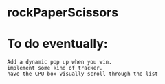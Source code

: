 # rockPaperScissors


# To do eventually:
    Add a dynamic pop up when you win.
    implement some kind of tracker.
    have the CPU box visually scroll through the list

